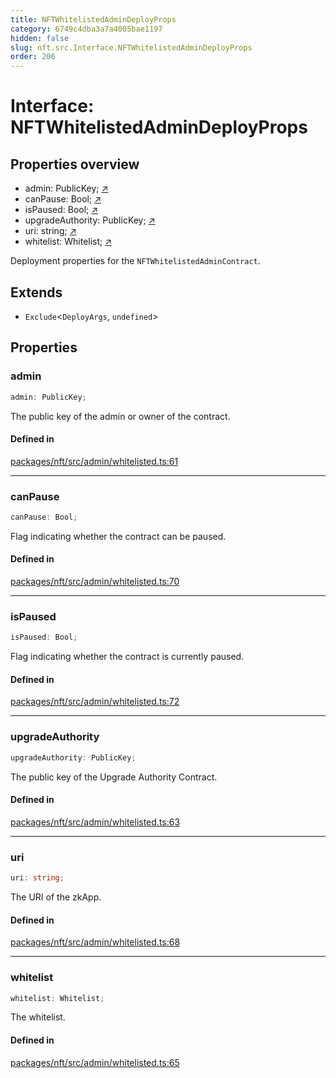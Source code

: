```yaml
---
title: NFTWhitelistedAdminDeployProps
category: 6749c4dba3a7a4005bae1197
hidden: false
slug: nft.src.Interface.NFTWhitelistedAdminDeployProps
order: 206
---
```


# Interface: NFTWhitelistedAdminDeployProps

## Properties overview

- admin:  PublicKey; [↗](#admin)
- canPause:  Bool; [↗](#canpause)
- isPaused:  Bool; [↗](#ispaused)
- upgradeAuthority:  PublicKey; [↗](#upgradeauthority)
- uri:  string; [↗](#uri)
- whitelist:  Whitelist; [↗](#whitelist)

Deployment properties for the `NFTWhitelistedAdminContract`.

## Extends

- `Exclude`\<`DeployArgs`, `undefined`\>

## Properties

### admin

```ts
admin: PublicKey;
```

The public key of the admin or owner of the contract.

#### Defined in

[packages/nft/src/admin/whitelisted.ts:61](https://github.com/zkcloudworker/minatokens-lib/blob/main/packages/nft/src/admin/whitelisted.ts#L61)

***

### canPause

```ts
canPause: Bool;
```

Flag indicating whether the contract can be paused.

#### Defined in

[packages/nft/src/admin/whitelisted.ts:70](https://github.com/zkcloudworker/minatokens-lib/blob/main/packages/nft/src/admin/whitelisted.ts#L70)

***

### isPaused

```ts
isPaused: Bool;
```

Flag indicating whether the contract is currently paused.

#### Defined in

[packages/nft/src/admin/whitelisted.ts:72](https://github.com/zkcloudworker/minatokens-lib/blob/main/packages/nft/src/admin/whitelisted.ts#L72)

***

### upgradeAuthority

```ts
upgradeAuthority: PublicKey;
```

The public key of the Upgrade Authority Contract.

#### Defined in

[packages/nft/src/admin/whitelisted.ts:63](https://github.com/zkcloudworker/minatokens-lib/blob/main/packages/nft/src/admin/whitelisted.ts#L63)

***

### uri

```ts
uri: string;
```

The URI of the zkApp.

#### Defined in

[packages/nft/src/admin/whitelisted.ts:68](https://github.com/zkcloudworker/minatokens-lib/blob/main/packages/nft/src/admin/whitelisted.ts#L68)

***

### whitelist

```ts
whitelist: Whitelist;
```

The whitelist.

#### Defined in

[packages/nft/src/admin/whitelisted.ts:65](https://github.com/zkcloudworker/minatokens-lib/blob/main/packages/nft/src/admin/whitelisted.ts#L65)

